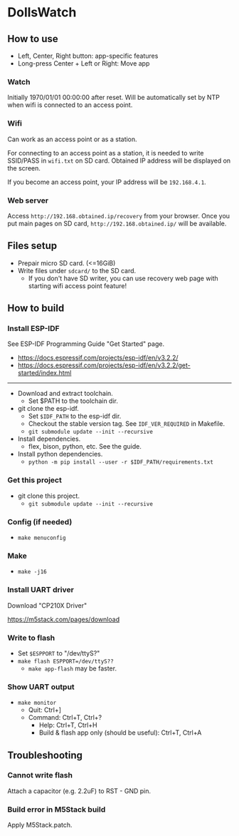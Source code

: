 # DollsWatch

## How to use
* Left, Center, Right button: app-specific features
* Long-press Center + Left or Right: Move app

### Watch
Initially 1970/01/01 00:00:00 after reset.
Will be automatically set by NTP when wifi is connected to an access point.

### Wifi
Can work as an access point or as a station.

For connecting to an access point as a station, it is needed to write
SSID/PASS in `wifi.txt` on SD card.
Obtained IP address will be displayed on the screen.

If you become an access point, your IP address will be `192.168.4.1`.

### Web server
Access `http://192.168.obtained.ip/recovery` from your browser.
Once you put main pages on SD card, `http://192.168.obtained.ip/`
will be available.

## Files setup
* Prepair micro SD card. (<=16GiB)
* Write files under `sdcard/` to the SD card.
  * If you don't have SD writer, you can use recovery web page
    with starting wifi access point feature!


## How to build

### Install ESP-IDF
See ESP-IDF Programming Guide "Get Started" page.
* https://docs.espressif.com/projects/esp-idf/en/v3.2.2/
* https://docs.espressif.com/projects/esp-idf/en/v3.2.2/get-started/index.html

----

* Download and extract toolchain.
  * Set $PATH to the toolchain dir.
* git clone the esp-idf.
  * Set `$IDF_PATH` to the esp-idf dir.
  * Checkout the stable version tag. See `IDF_VER_REQUIRED` in Makefile.
  * `git submodule update --init --recursive`
* Install dependencies.
  * flex, bison, python, etc. See the guide.
* Install python dependencies.
  * `python -m pip install --user -r $IDF_PATH/requirements.txt`

### Get this project
* git clone this project.
  * `git submodule update --init --recursive`

### Config (if needed)
* `make menuconfig`

### Make
* `make -j16`

### Install UART driver
Download "CP210X Driver"

https://m5stack.com/pages/download

### Write to flash
* Set `$ESPPORT` to "/dev/ttyS?"
* `make flash ESPPORT=/dev/ttyS??`
  * `make app-flash` may be faster.

### Show UART output
* `make monitor`
  * Quit: Ctrl+]
  * Command: Ctrl+T, Ctrl+?
    * Help: Ctrl+T, Ctrl+H
    * Build & flash app only (should be useful): Ctrl+T, Ctrl+A


## Troubleshooting

### Cannot write flash
Attach a capacitor (e.g. 2.2uF) to RST - GND pin.

### Build error in M5Stack build
Apply M5Stack.patch.
